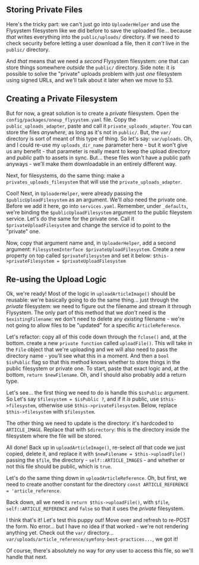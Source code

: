 ## Storing Private Files

Here's the tricky part: we can't just go into `UploaderHelper` and use the Flysystem
filesystem like we did before to save the uploaded file... because *that* writes
everything into the `public/uploads/` directory. If we need to check security before
letting a user download a file, then it *can't* live in the `public/` directory.

And *that* means that we need a *second* Flysystem filesystem: one that can store
things somewhere *outside* the `public/` directory. Side note: it *is* possible
to solve the "private" uploads problem with just *one* filesystem using signed URLs,
and we'll talk about it later when we move to S3.

## Creating a Private Filesystem

But for now, a great solution is to create a *private* filesystem. Open the
`config/packages/oneup_flysystem.yaml` file. Copy the `public_uploads_adapter`, paste
and call it `private_uploads_adapter`. You can store the files *anywhere*, as long
as it's not in `public/`. But, the `var/` directory is sort of meant of this type
of thing. So let's say: `var/uploads`. Oh, and I could re-use my `uploads_dir_name`
parameter here - but it won't give us any benefit - that parameter is really meant
to keep the upload directory and *public* path to assets in sync. But... these files
won't have a public path anyways - we'll make them downloadable in an entirely
different way.

Next, for filesystems, do the same thing: make a `privates_uploads_filesystem` that
will use the `private_uploads_adapter`.

Cool! Next, in `UploaderHelper`, were already passing the `$publicUploadFilesystem`
as an argument. We'll *also* need the private one. Before we add it here, go into
`services.yaml`. Remember, under `_defaults`, we're binding the
`$publicUploadFilesystem` argument to the public fileystem service. Let's do the
same for the private one. Call it `$privateUploadFilesystem` and change the service
id to point to the "private" one.

Now, copy that argument name and, in `UploaderHelper`, add a second argument:
`FilesystemInterface $privateUploadFilesystem`. Create a new property on top
called `$privateFilesystem` and set it below:
`$this->privateFilesystem = $privateUploadFilesystem`

## Re-using the Upload Logic

Ok, we're ready! Most of the logic in `uploadArticleImage()` should be reusable:
we're basically going to do the same thing... just through the *private* filesystem:
we need to figure out the filename and stream it through Flysystem. The only part
of this method that we *don't* need is the `$existingFilename`: we don't need to
delete any *existing* filename - we're not going to allow files to be "updated"
for a specific `ArticleReference`.

Let's refactor: copy all of this code down through the `fclose()` and, at the bottom.
create a new `private function` called `uploadFile()`. This will take in the
`File` object that we're uploading and we will also need to pass the directory name -
you'll see what this in a moment. And then a `bool $isPublic` flag so that this
method knows whether to store things in the public filesystem or private one. To
start, paste that exact logic and, at the bottom, `return $newFilename`.
Oh, and I should also probably add a return type.

Let's see... the first thing we need to do is handle this `$isPublic` argument. So
Let's say `$filesystem = $isPublic ?`, and if it *is* public, use `$this->filesystem`,
otherwise use  `$this->privateFilesystem`. Below, replace `$this->filesystem` with
`$filesystem`.

The other thing we need to update is the directory: it's hardcoded to `ARTICLE_IMAGE`.
Replace that with `$directory`: this is the directory inside the filesystem where
the file will be stored.

All done! Back up in `uploadArticleImage()`, re-select *all* that code we just copied,
delete it, and replace it with `$newFilename = $this->uploadFile()` passing the
`$file`, the directory - `self::ARTICLE_IMAGES` - and whether or not this file should
be public, which is `true`.

Let's do the same thing down in `uploadArticleReference`. Oh, but first, we need
to create another constant for the directory
`const ARTICLE_REFERENCE = 'article_reference`.

Back down, all we need is `return $this->uploadFile()`, with `$file`,
`self::ARTICLE_REFERENCE` and `false` so that it uses the *private* filesystem.

I think that's it! Let's test this puppy out! Move over and refresh to re-POST
the form. No error... but I have no idea if that worked - we're not rendering
anything yet. Check out the `var/` directory...
`var/uploads/article_reference/symfony-best-practices...`, we got it!

Of course, there's absolutely no way for *any* user to access this file, so we'll
handle that next.

